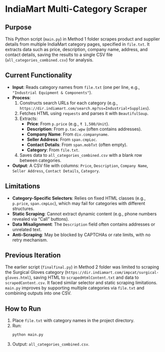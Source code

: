 # IndiaMart Multi-Category Scraper

## Purpose
This Python script (`main.py`) in Method 1 folder scrapes product and supplier details from multiple IndiaMart category pages, specified in `file.txt`. It extracts data such as price, description, company name, address, and contact details, saving the results to a single CSV file (`all_categories_combined.csv`) for analysis.

## Current Functionality
- **Input**: Reads category names from `file.txt` (one per line, e.g., `"Industrial Equipment & Components"`).
- **Process**:
  1. Constructs search URLs for each category (e.g., `https://dir.indiamart.com/search.mp?ss=Industrial+Supplies`).
  2. Fetches HTML using `requests` and parses it with `BeautifulSoup`.
  3. Extracts:
     - **Price**: From `p.price` (e.g., `₹ 1,500/Unit`).
     - **Description**: From `p.tac.wpw` (often contains addresses).
     - **Company Name**: From `div.companyname`.
     - **Seller Address**: From `span.cmpLoc`.
     - **Contact Details**: From `span.mobTxt` (often empty).
     - **Category**: From `file.txt`.
  4. Saves data to `all_categories_combined.csv` with a blank row between categories.
- **Output**: A CSV file with columns: `Price`, `Description`, `Company Name`, `Seller Address`, `Contact Details`, `Category`.

## Limitations
- **Category-Specific Selectors**: Relies on fixed HTML classes (e.g., `p.price`, `span.cmpLoc`), which may fail for categories with different structures.
- **Static Scraping**: Cannot extract dynamic content (e.g., phone numbers revealed via “Call” buttons).
- **Data Misalignment**: The `Description` field often contains addresses or unrelated text.
- **Anti-Scraping**: May be blocked by CAPTCHAs or rate limits, with no retry mechanism.

## Previous Iteration
The earlier script (`finalfinal.py`) in Method 2 folder was limited to scraping the Surgical Gloves category (`https://dir.indiamart.com/impcat/surgical-gloves.html`), saving HTML to `scrapedHtmlContent.txt` and data to `scrapedContent.csv`. It faced similar selector and static scraping limitations. `main.py` improves by supporting multiple categories via `file.txt` and combining outputs into one CSV.

## How to Run
1. Place `file.txt` with category names in the project directory.
2. Run:
   ```bash
   python main.py
   ```
3. Output: `all_categories_combined.csv`.
